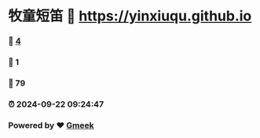 # 牧童短笛 :link: https://yinxiuqu.github.io 
### :page_facing_up: [4](https://yinxiuqu.github.io/tag.html) 
### :speech_balloon: 1 
### :hibiscus: 79 
### :alarm_clock: 2024-09-22 09:24:47 
### Powered by :heart: [Gmeek](https://github.com/Meekdai/Gmeek)
